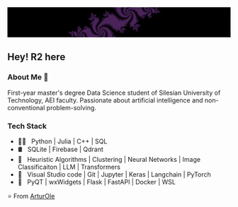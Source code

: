 <img src="assets/Fractals.png">
<h2> Hey! R2 here </h2>


<h3> About Me 👾 </h3>

First-year master's degree Data Science student of Silesian University of Technology, AEI faculty.
Passionate about artificial intelligence and non-conventional problem-solving.

<h3> Tech Stack</h3>

- 👨‍💻 &nbsp; Python | Julia | C++ | SQL 
- 🛢 &nbsp; SQLite | Firebase | Qdrant
- 🔬 &nbsp; Heuristic Algorithms | Clustering | Neural Networks | Image Classificaiton | LLM | Transformers
- 🔧 &nbsp; Visual Studio code | Git | Jupyter | Keras | Langchain | PyTorch
- 🧰 &nbsp; PyQT | wxWidgets | Flask | FastAPI | Docker | WSL


⭐️ From [ArturOle](https://github.com/ArturOle)
